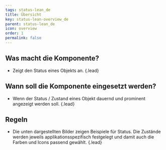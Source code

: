 ```yaml
---
tags: status-lean_de
title: Übersicht
key: status-lean-overview_de
parent: status-lean_de
icon: overview
order: 1
permalink: false  
---
```


## Was macht die Komponente?
* Zeigt den Status eines Objekts an. {.lead}


## Wann soll die Komponente eingesetzt werden?
* Wenn der Status / Zustand eines Objekt dauernd und prominent angezeigt werden soll. {.lead}


## Regeln
* Die unten dargestellten Bilder zeigen Beispiele für Status. Die Zustände werden jeweils applikationsspezifisch festgelegt und damit auch die <sbb-link variant="inline" type="button" href="/{{page.lang}}/foundation/colors/base-colors/">Farben</sbb-link> und <sbb-link variant="inline" type="button" href="/{{page.lang}}/foundation/assets/icons/">Icons</sbb-link> passend gewählt. {.lead}

